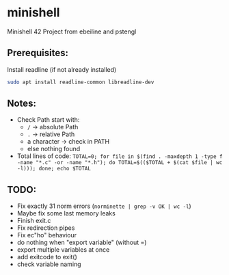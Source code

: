 # minishell
Minishell 42 Project from ebeiline and pstengl

## Prerequisites:
Install readline (if not already installed)
```bash
sudo apt install readline-common libreadline-dev
```

## Notes:
- Check Path start with:
    - `/` -> absolute Path
    - `.` -> relative Path
    - a character -> check in PATH
    - else nothing found
- Total lines of code: `TOTAL=0; for file in $(find . -maxdepth 1 -type f -name "*.c" -or -name "*.h"); do TOTAL=$(($TOTAL + $(cat $file | wc -l))); done; echo $TOTAL`

## TODO:
- Fix exactly 31 norm errors (`norminette | grep -v OK | wc -l`)
- Maybe fix some last memory leaks
- Finish exit.c
- Fix redirection pipes
- Fix ec"ho" behaviour
- do nothing when "export variable" (without =)
- export multiple variables at once
- add exitcode to exit()
- check variable naming
